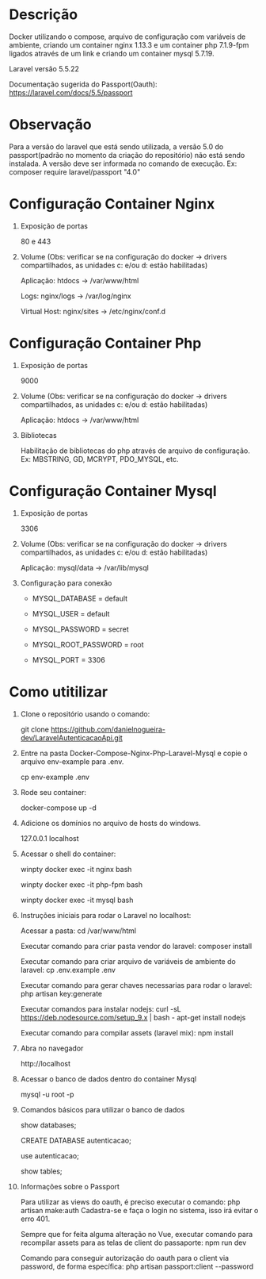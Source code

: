 # Descrição

Docker utilizando o compose, arquivo de configuração com variáveis de ambiente, criando um container nginx 1.13.3 e um container php 7.1.9-fpm ligados através de um link e criando um container mysql 5.7.19.

Laravel versão 5.5.22

Documentação sugerida do Passport(Oauth): https://laravel.com/docs/5.5/passport

# Observação

Para a versão do laravel que está sendo utilizada, a versão 5.0 do passport(padrão no momento da criação do repositório) não está sendo instalada.
A versão deve ser informada no comando de execução. Ex: composer require laravel/passport "4.0"

# Configuração Container Nginx

1. Exposição de portas

	80 e 443

2. Volume (Obs: verificar se na configuração do docker -> drivers compartilhados, as unidades c: e/ou d: estão habilitadas)

	Aplicação: htdocs -> /var/www/html
	
	Logs: nginx/logs -> /var/log/nginx
	
	Virtual Host: nginx/sites -> /etc/nginx/conf.d

# Configuração Container Php

1. Exposição de portas

	9000

2. Volume (Obs: verificar se na configuração do docker -> drivers compartilhados, as unidades c: e/ou d: estão habilitadas)

	Aplicação: htdocs -> /var/www/html
	
3. Bibliotecas

	Habilitação de bibliotecas do php através de arquivo de configuração. Ex: MBSTRING, GD, MCRYPT, PDO_MYSQL, etc.
	
# Configuração Container Mysql

1. Exposição de portas

	3306

2. Volume (Obs: verificar se na configuração do docker -> drivers compartilhados, as unidades c: e/ou d: estão habilitadas)

	Aplicação: mysql/data -> /var/lib/mysql

3. Configuração para conexão

	- MYSQL_DATABASE      = default
	
    - MYSQL_USER          = default
	
    - MYSQL_PASSWORD      = secret
	
    - MYSQL_ROOT_PASSWORD = root
	
    - MYSQL_PORT          = 3306
	
# Como utitilizar

1. Clone o repositório usando o comando:

   git clone https://github.com/danielnogueira-dev/LaravelAutenticacaoApi.git

2. Entre na pasta Docker-Compose-Nginx-Php-Laravel-Mysql e copie o arquivo env-example para .env.

   cp env-example .env

3. Rode seu container:

   docker-compose up -d

4. Adicione os domínios no arquivo de hosts do windows.

   127.0.0.1 localhost

5. Acessar o shell do container:
    
	winpty docker exec -it nginx bash

	winpty docker exec -it php-fpm bash
	
	winpty docker exec -it mysql bash
   
6. Instruções iniciais para rodar o Laravel no localhost:

	Acessar a pasta: cd /var/www/html
	
	Executar comando para criar pasta vendor do laravel: composer install
	
	Executar comando para criar arquivo de variáveis de ambiente do laravel: cp .env.example .env
	
	Executar comando para gerar chaves necessarias para rodar o laravel: php artisan key:generate

	Executar comandos para instalar nodejs:
		curl -sL https://deb.nodesource.com/setup_9.x | bash -
		apt-get install nodejs
	
	Executar comando para compilar assets (laravel mix): npm install
	
7. Abra no navegador

   http://localhost

8. Acessar o banco de dados dentro do container Mysql

	mysql -u root -p

9. Comandos básicos para utilizar o banco de dados

	show databases;

	CREATE DATABASE autenticacao;
	
	use autenticacao;
	
	show tables;

10. Informações sobre o Passport
	
	Para utilizar as views do oauth, é preciso executar o comando: php artisan make:auth
    Cadastra-se e faça o login no sistema, isso irá evitar o erro 401.
	
	Sempre que for feita alguma alteração no Vue, executar comando para recompilar assets para as telas de client do passaporte: npm run dev
	
	Comando para conseguir autorização do oauth para o client via password, de forma específica: php artisan passport:client --password